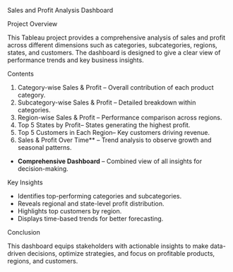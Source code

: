 Sales and Profit Analysis Dashboard

Project Overview

This Tableau project provides a comprehensive analysis of sales and profit across different dimensions such as categories, subcategories, regions, states, and customers. The dashboard is designed to give a clear view of performance trends and key business insights.

Contents

1. Category-wise Sales & Profit – Overall contribution of each product category.
2. Subcategory-wise Sales & Profit – Detailed breakdown within categories.
3. Region-wise Sales & Profit – Performance comparison across regions.
4. Top 5 States by Profit– States generating the highest profit.
5. Top 5 Customers in Each Region– Key customers driving revenue.
6. Sales & Profit Over Time** – Trend analysis to observe growth and seasonal patterns.
* **Comprehensive Dashboard** – Combined view of all insights for decision-making.

Key Insights

* Identifies top-performing categories and subcategories.
* Reveals regional and state-level profit distribution.
* Highlights top customers by region.
* Displays time-based trends for better forecasting.

Conclusion

This dashboard equips stakeholders with actionable insights to make data-driven decisions, optimize strategies, and focus on profitable products, regions, and customers.

